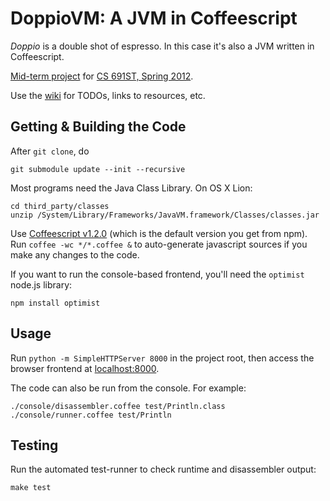 DoppioVM: A JVM in Coffeescript
=================================

_Doppio_ is a double shot of espresso. In this case it's also a JVM written in
Coffeescript.

[Mid-term project](http://plasma.cs.umass.edu/emery/grad-systems-project-1) 
for [CS 691ST, Spring 2012](http://plasma.cs.umass.edu/emery/grad-systems).

Use the [wiki](https://github.com/int3/coffee-jvm/wiki) for TODOs, links to resources, etc.

Getting & Building the Code
---------------------------

After `git clone`, do

    git submodule update --init --recursive

Most programs need the Java Class Library. On OS X Lion:

    cd third_party/classes
    unzip /System/Library/Frameworks/JavaVM.framework/Classes/classes.jar

Use [Coffeescript v1.2.0](http://coffeescript.org/) (which is the default version you get from npm).
Run `coffee -wc */*.coffee &` to auto-generate javascript sources if you make any changes to the code.

If you want to run the console-based frontend, you'll need the `optimist` node.js library:

    npm install optimist
    
Usage
-----

Run `python -m SimpleHTTPServer 8000` in the project root, 
then access the browser frontend at [localhost:8000](http://localhost:8000/).

The code can also be run from the console. For example:

    ./console/disassembler.coffee test/Println.class
    ./console/runner.coffee test/Println

Testing
-------

Run the automated test-runner to check runtime and disassembler output:

    make test

